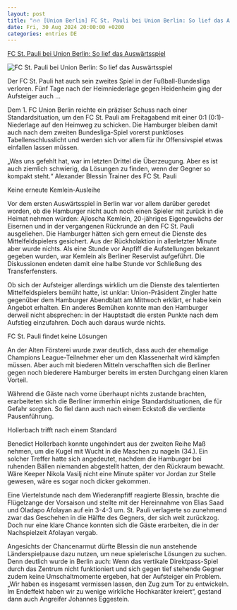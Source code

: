 ```yaml
---
layout: post
title: "🔥🔥 [Union Berlin] FC St. Pauli bei Union Berlin: So lief das Auswärtsspiel"
date: Fri, 30 Aug 2024 20:00:00 +0200
categories: entries DE
---
```

[FC St. Pauli bei Union Berlin: So lief das Auswärtsspiel](https://www.shz.de/sport/fc-st-pauli/artikel/fc-st-pauli-bei-union-berlin-so-lief-das-auswaertsspiel-47667268)

![FC St. Pauli bei Union Berlin: So lief das Auswärtsspiel](https://images.noz-mhn.de/img/47669206/crop/cbase_16_9-w1200/1743897772/1334314762/imago-sp-0830-21540002-1049309142.jpg)

Der FC St. Pauli hat auch sein zweites Spiel in der Fußball-Bundesliga verloren. Fünf Tage nach der Heimniederlage gegen Heidenheim ging der Aufsteiger auch ...

Dem 1. FC Union Berlin reichte ein präziser Schuss nach einer Standardsituation, um den FC St. Pauli am Freitagabend mit einer 0:1 (0:1)-Niederlage auf den Heimweg zu schicken. Die Hamburger bleiben damit auch nach dem zweiten Bundesliga-Spiel vorerst punktloses Tabellenschlusslicht und werden sich vor allem für ihr Offensivspiel etwas einfallen lassen müssen.

„Was uns gefehlt hat, war im letzten Drittel die Überzeugung. Aber es ist auch ziemlich schwierig, da Lösungen zu finden, wenn der Gegner so kompakt steht.“ Alexander Blessin Trainer des FC St. Pauli

Keine erneute Kemlein-Ausleihe

Vor dem ersten Auswärtsspiel in Berlin war vor allem darüber geredet worden, ob die Hamburger nicht auch noch einen Spieler mit zurück in die Heimat nehmen würden: Ajloscha Kemlein, 20-jähriges Eigengewächs der Eisernen und in der vergangenen Rückrunde an den FC St. Pauli ausgeliehen. Die Hamburger hätten sich gern erneut die Dienste des Mittelfeldspielers gesichert. Aus der Rückholaktion in allerletzter Minute aber wurde nichts. Als eine Stunde vor Anpfiff die Aufstellungen bekannt gegeben wurden, war Kemlein als Berliner Reservist aufgeführt. Die Diskussionen endeten damit eine halbe Stunde vor Schließung des Transferfensters.

Ob sich der Aufsteiger allerdings wirklich um die Dienste des talentierten Mittelfeldspielers bemüht hatte, ist unklar: Union-Präsident Zingler hatte gegenüber dem Hamburger Abendblatt am Mittwoch erklärt, er habe kein Angebot erhalten. Ein anderes Bemühen konnte man den Hamburger derweil nicht absprechen: in der Hauptstadt die ersten Punkte nach dem Aufstieg einzufahren. Doch auch daraus wurde nichts.

FC St. Pauli findet keine Lösungen

An der Alten Försterei wurde zwar deutlich, dass auch der ehemalige Champions League-Teilnehmer eher um den Klassenerhalt wird kämpfen müssen. Aber auch mit biederen Mitteln verschafften sich die Berliner gegen noch biederere Hamburger bereits im ersten Durchgang einen klaren Vorteil.

Während die Gäste nach vorne überhaupt nichts zustande brachten, erarbeiteten sich die Berliner immerhin einige Standardsituationen, die für Gefahr sorgten. So fiel dann auch nach einem Eckstoß die verdiente Pausenführung.

Hollerbach trifft nach einem Standard

Benedict Hollerbach konnte ungehindert aus der zweiten Reihe Maß nehmen, um die Kugel mit Wucht in die Maschen zu nageln (34.). Ein solcher Treffer hatte sich angedeutet, nachdem die Hamburger bei ruhenden Bällen niemanden abgestellt hatten, der den Rückraum bewacht. Wäre Keeper Nikola Vasilj nicht eine Minute später vor Jordan zur Stelle gewesen, wäre es sogar noch dicker gekommen.

Eine Viertelstunde nach dem Wiederanpfiff reagierte Blessin, brachte die Flügelzange der Vorsaison und stellte mit der Hereinnahme von Elias Saad und Oladapo Afolayan auf ein 3-4-3 um. St. Pauli verlagerte so zunehmend zwar das Geschehen in die Hälfte des Gegners, der sich weit zurückzog. Doch nur eine klare Chance konnten sich die Gäste erarbeiten, die in der Nachspielzeit Afolayan vergab.

Angesichts der Chancenarmut dürfte Blessin die nun anstehende Länderspielpause dazu nutzen, um neue spielerische Lösungen zu suchen. Denn deutlich wurde in Berlin auch: Wenn das vertikale Direktpass-Spiel durch das Zentrum nicht funktioniert und sich gegen tief stehende Gegner zudem keine Umschaltmomente ergeben, hat der Aufsteiger ein Problem. „Wir haben es insgesamt vermissen lassen, den Zug zum Tor zu entwickeln. Im Endeffekt haben wir zu wenige wirkliche Hochkaräter kreiert“, gestand dann auch Angreifer Johannes Eggestein.

